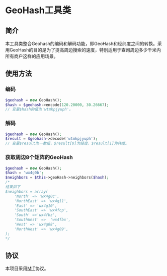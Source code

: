 # GeoHash工具类

## 简介
本工具类整合Geohash的编码和解码功能，即GeoHash和经纬度之间的转换。采用GeoHash的目的是为了提高周边搜索的速度，特别适用于查询周边多少千米内所有商户这样的应用场景。

## 使用方法
### 编码
```php
$geohash = new GeoHash();
$hash = $geohash->encode(120.20000, 30.26667);
// 变量$hash的值为'wtmkpjyuph'。
```
### 解码
```php
$geohash = new GeoHash();
$result = $geohash->decode('wtmkpjyuph');
// 变量$result为一数组，$result[0]为经度，$result[1]为纬度。
```

### 获取周边8个矩阵的GeoHash
```php
$geohash = new GeoHash();
$hash = 'wx4g0b';
$neighbors = $this->geoHash->neighbors($hash);
/*
结果如下
$neighbors = array(
    'North' => 'wx4g0c',
    'NorthEast' => 'wx4g11',
    'East' => 'wx4g10',
    'SouthEast' => 'wx4fcp',
    'South' =>'wx4fbz',
    'SouthWest' =>  'wx4fbx',
    'West' => 'wx4g08',
    'NorthWest' => 'wx4g09',
);
*/
```

## 协议
本项目采用[MIT](https://opensource.org/licenses/MIT)协议。
